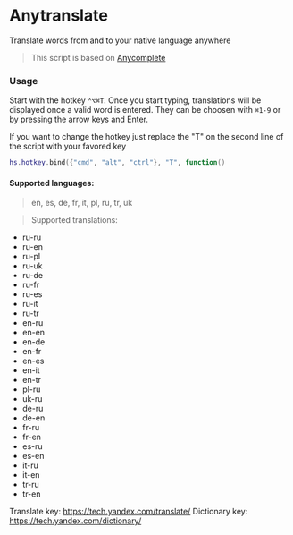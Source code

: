 # Anytranslate
Translate words from and to your native language anywhere
> This script is based on [Anycomplete](https://github.com/nathancahill/Anycomplete)

### Usage
Start with the hotkey `⌃⌥⌘T`. Once you start typing, translations will be displayed once a valid word is entered.
They can be choosen with `⌘1-9` or by pressing the arrow keys and Enter.

If you want to change the hotkey just replace the "T" on the second line of the script with your favored key
```lua
hs.hotkey.bind({"cmd", "alt", "ctrl"}, "T", function()
```

#### Supported languages: 
> en, es, de, fr, it, pl, ru, tr, uk  

> Supported translations:
  - ru-ru
  - ru-en
  - ru-pl
  - ru-uk
  - ru-de
  - ru-fr
  - ru-es
  - ru-it
  - ru-tr
  - en-ru
  - en-en
  - en-de
  - en-fr
  - en-es
  - en-it
  - en-tr
  - pl-ru
  - uk-ru
  - de-ru
  - de-en
  - fr-ru
  - fr-en
  - es-ru
  - es-en
  - it-ru
  - it-en
  - tr-ru
  - tr-en

Translate key: https://tech.yandex.com/translate/
Dictionary key: https://tech.yandex.com/dictionary/
